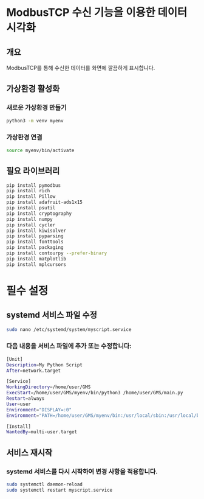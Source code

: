 # ModbusTCP 수신 기능을 이용한 데이터 시각화

## 개요
ModbusTCP를 통해 수신한 데이터를 화면에 깔끔하게 표시합니다.

## 가상환경 활성화
### 새로운 가상환경 만들기
```bash
python3 -m venv myenv
```
### 가상환경 연결
```bash
source myenv/bin/activate
```

## 필요 라이브러리
```bash
pip install pymodbus
pip install rich
pip install Pillow
pip install adafruit-ads1x15
pip install psutil
pip install cryptography
pip install numpy
pip install cycler
pip install kiwisolver
pip install pyparsing
pip install fonttools
pip install packaging
pip install contourpy --prefer-binary
pip install matplotlib
pip install mplcursors

```

# 필수 설정

## systemd 서비스 파일 수정


```bash
sudo nano /etc/systemd/system/myscript.service
```

### 다음 내용을 서비스 파일에 추가 또는 수정합니다:
```bash
[Unit]
Description=My Python Script
After=network.target

[Service]
WorkingDirectory=/home/user/GMS
ExecStart=/home/user/GMS/myenv/bin/python3 /home/user/GMS/main.py
Restart=always
User=user
Environment="DISPLAY=:0"
Environment="PATH=/home/user/GMS/myenv/bin:/usr/local/sbin:/usr/local/bin:/usr/sbin:/usr/bin:/sbin:/bin"

[Install]
WantedBy=multi-user.target
```

## 서비스 재시작 

### systemd 서비스를 다시 시작하여 변경 사항을 적용합니다.
```bash
sudo systemctl daemon-reload
sudo systemctl restart myscript.service
```


